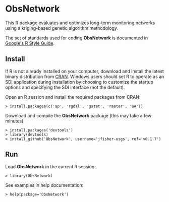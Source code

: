 ObsNetwork
==========

This [R](http://www.r-project.org/ "R") package
evaluates and optimizes long-term monitoring networks using a kriging-based
genetic algorithm methodology.

The set of standards used for coding **ObsNetwork** is documented in
[Google's R Style Guide](http://google-styleguide.googlecode.com/svn/trunk/google-r-style.html "Google's R Style Guide").

Install
-------

If R is not already installed on your
computer, download and install the latest binary distribution from
[CRAN](http://cran.r-project.org/ "The Comprehensive R Archive Network").
Windows users should set R to operate as an SDI application during installation
by choosing to customize the startup options and specifying the SDI interface
(not the default).

Open an R session and install the required packages from CRAN:

    > install.packages(c('sp', 'rgdal', 'gstat', 'raster', 'GA'))

Download and compile the **ObsNetwork** package (this may take a few minutes):

    > install.packages('devtools')
    > library(devtools)
    > install_github('ObsNetwork', username='jfisher-usgs', ref='v0.1.7')

Run
---

Load **ObsNetwork** in the current R session:

    > library(ObsNetwork)

See examples in help documentation:

    > help(package='ObsNetwork')
